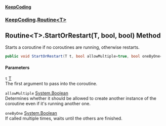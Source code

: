 #### [KeepCoding](index.md 'index')
### [KeepCoding](KeepCoding.md 'KeepCoding').[Routine&lt;T&gt;](Routine.T..md 'KeepCoding.Routine&lt;T&gt;')
## Routine&lt;T&gt;.StartOrRestart(T, bool, bool) Method
Starts a coroutine if no coroutines are running, otherwise restarts.  
```csharp
public void StartOrRestart(T t, bool allowMultiple=true, bool oneByOne=false);
```
#### Parameters
<a name='KeepCoding.Routine.T..StartOrRestart(T.bool.bool).t'></a>
`t` [T](Routine.T..md#KeepCoding.Routine.T..T 'KeepCoding.Routine&lt;T&gt;.T')  
The first argument to pass into the coroutine.
  
<a name='KeepCoding.Routine.T..StartOrRestart(T.bool.bool).allowMultiple'></a>
`allowMultiple` [System.Boolean](https://docs.microsoft.com/en-us/dotnet/api/System.Boolean 'System.Boolean')  
Determines whether it should be allowed to create another instance of the coroutine even if it's running another one.
  
<a name='KeepCoding.Routine.T..StartOrRestart(T.bool.bool).oneByOne'></a>
`oneByOne` [System.Boolean](https://docs.microsoft.com/en-us/dotnet/api/System.Boolean 'System.Boolean')  
If called multiple times, waits until the others are finished.
  
